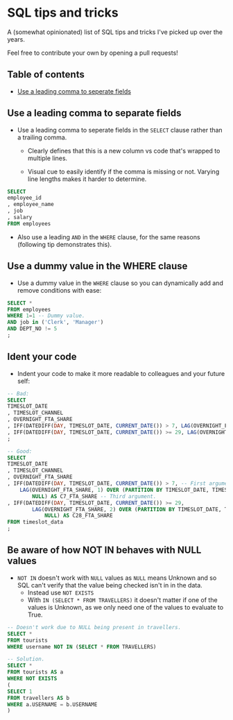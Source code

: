 # SQL tips and tricks

A (somewhat opinionated) list of SQL tips and tricks I've picked up over the years.

Feel free to contribute your own by opening a pull requests!

## Table of contents

- [Use a leading comma to seperate fields](#use-a-leading-comma-to-separate-fields)

## Use a leading comma to separate fields

- Use a leading comma to seperate fields in the `SELECT` clause rather than a trailing comma.

    - Clearly defines that this is a new column vs code that's wrapped to multiple lines.
    
    - Visual cue to easily identify if the comma is missing or not. Varying line lengths makes it harder to determine.
 
```SQL
SELECT
employee_id
, employee_name
, job
, salary
FROM employees
```

- Also use a leading `AND` in the `WHERE` clause, for the same reasons (following tip demonstrates this). 

## **Use a dummy value in the WHERE clause**
- Use a dummy value in the `WHERE` clause so you can dynamically add and remove conditions with ease:
```SQL
SELECT *
FROM employees
WHERE 1=1 -- Dummy value.
AND job in ('Clerk', 'Manager')
AND DEPT_NO != 5
;
```

## Ident your code
- Indent your code to make it more readable to colleagues and your future self:
``` SQL
-- Bad:
SELECT 
TIMESLOT_DATE
, TIMESLOT_CHANNEL 
, OVERNIGHT_FTA_SHARE
, IFF(DATEDIFF(DAY, TIMESLOT_DATE, CURRENT_DATE()) > 7, LAG(OVERNIGHT_FTA_SHARE, 1) OVER (PARTITION BY TIMESLOT_DATE, TIMESLOT_CHANNEL ORDER BY TIMESLOT_ACTIVITY), NULL) AS C7_FTA_SHARE
, IFF(DATEDIFF(DAY, TIMESLOT_DATE, CURRENT_DATE()) >= 29, LAG(OVERNIGHT_FTA_SHARE, 2) OVER (PARTITION BY TIMESLOT_DATE, TIMESLOT_CHANNEL ORDER BY TIMESLOT_ACTIVITY), NULL) AS C28_FTA_SHARE
;

-- Good:
SELECT 
TIMESLOT_DATE
, TIMESLOT_CHANNEL 
, OVERNIGHT_FTA_SHARE
, IFF(DATEDIFF(DAY, TIMESLOT_DATE, CURRENT_DATE()) > 7, -- First argument.
	LAG(OVERNIGHT_FTA_SHARE, 1) OVER (PARTITION BY TIMESLOT_DATE, TIMESLOT_CHANNEL ORDER BY TIMESLOT_ACTIVITY), -- Second argument.
		NULL) AS C7_FTA_SHARE -- Third argument.
, IFF(DATEDIFF(DAY, TIMESLOT_DATE, CURRENT_DATE()) >= 29, 
		LAG(OVERNIGHT_FTA_SHARE, 2) OVER (PARTITION BY TIMESLOT_DATE, TIMESLOT_CHANNEL ORDER BY TIMESLOT_ACTIVITY), 
			NULL) AS C28_FTA_SHARE
FROM timeslot_data
;
```

## Be aware of how NOT IN behaves with NULL values

- `NOT IN` doesn't work with `NULL` values as `NULL` means Unknown and so SQL can't verify that the value being checked isn't in in the data.
  - Instead use `NOT EXISTS`
  - With `IN (SELECT * FROM TRAVELLERS)` it doesn't matter if one of the values is Unknown, as we only need one of the values to evaluate to True.

``` SQL
-- Doesn't work due to NULL being present in travellers.
SELECT *
FROM tourists 
WHERE username NOT IN (SELECT * FROM TRAVELLERS)

-- Solution.
SELECT *
FROM tourists AS a
WHERE NOT EXISTS
(
SELECT 1
FROM travellers AS b
WHERE a.USERNAME = b.USERNAME
)
```
